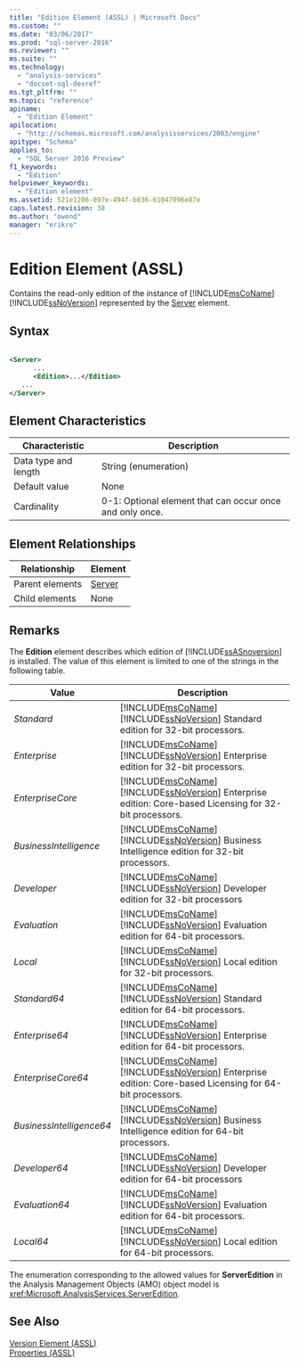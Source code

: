 ```yaml
---
title: "Edition Element (ASSL) | Microsoft Docs"
ms.custom: ""
ms.date: "03/06/2017"
ms.prod: "sql-server-2016"
ms.reviewer: ""
ms.suite: ""
ms.technology: 
  - "analysis-services"
  - "docset-sql-devref"
ms.tgt_pltfrm: ""
ms.topic: "reference"
apiname: 
  - "Edition Element"
apilocation: 
  - "http://schemas.microsoft.com/analysisservices/2003/engine"
apitype: "Schema"
applies_to: 
  - "SQL Server 2016 Preview"
f1_keywords: 
  - "Edition"
helpviewer_keywords: 
  - "Edition element"
ms.assetid: 521e1286-097e-494f-b036-61047096e87e
caps.latest.revision: 38
ms.author: "owend"
manager: "erikre"
---
```

# Edition Element (ASSL)
  Contains the read-only edition of the instance of [!INCLUDE[msCoName](../../../a9notintoc/includes/msconame-md.md)] [!INCLUDE[ssNoVersion](../../../a9notintoc/includes/ssnoversion-md.md)] represented by the [Server](../../../analysis-services/scripting/objects/server-element-assl.md) element.  
  
## Syntax  
  
```xml  
  
<Server>  
      ...  
      <Edition>...</Edition>  
   ...  
</Server>  
```  
  
## Element Characteristics  
  
|Characteristic|Description|  
|--------------------|-----------------|  
|Data type and length|String (enumeration)|  
|Default value|None|  
|Cardinality|0-1: Optional element that can occur once and only once.|  
  
## Element Relationships  
  
|Relationship|Element|  
|------------------|-------------|  
|Parent elements|[Server](../../../analysis-services/scripting/objects/server-element-assl.md)|  
|Child elements|None|  
  
## Remarks  
 The **Edition** element describes which edition of [!INCLUDE[ssASnoversion](../../../a9notintoc/includes/ssasnoversion-md.md)] is installed. The value of this element is limited to one of the strings in the following table.  
  
|Value|Description|  
|-----------|-----------------|  
|*Standard*|[!INCLUDE[msCoName](../../../a9notintoc/includes/msconame-md.md)] [!INCLUDE[ssNoVersion](../../../a9notintoc/includes/ssnoversion-md.md)] Standard edition for 32-bit processors.|  
|*Enterprise*|[!INCLUDE[msCoName](../../../a9notintoc/includes/msconame-md.md)] [!INCLUDE[ssNoVersion](../../../a9notintoc/includes/ssnoversion-md.md)] Enterprise edition for 32-bit processors.|  
|*EnterpriseCore*|[!INCLUDE[msCoName](../../../a9notintoc/includes/msconame-md.md)] [!INCLUDE[ssNoVersion](../../../a9notintoc/includes/ssnoversion-md.md)] Enterprise edition: Core-based Licensing for 32-bit processors.|  
|*BusinessIntelligence*|[!INCLUDE[msCoName](../../../a9notintoc/includes/msconame-md.md)] [!INCLUDE[ssNoVersion](../../../a9notintoc/includes/ssnoversion-md.md)] Business Intelligence edition for 32-bit processors.|  
|*Developer*|[!INCLUDE[msCoName](../../../a9notintoc/includes/msconame-md.md)] [!INCLUDE[ssNoVersion](../../../a9notintoc/includes/ssnoversion-md.md)] Developer edition for 32-bit processors|  
|*Evaluation*|[!INCLUDE[msCoName](../../../a9notintoc/includes/msconame-md.md)] [!INCLUDE[ssNoVersion](../../../a9notintoc/includes/ssnoversion-md.md)] Evaluation edition for 64-bit processors.|  
|*Local*|[!INCLUDE[msCoName](../../../a9notintoc/includes/msconame-md.md)] [!INCLUDE[ssNoVersion](../../../a9notintoc/includes/ssnoversion-md.md)] Local edition for 32-bit processors.|  
|*Standard64*|[!INCLUDE[msCoName](../../../a9notintoc/includes/msconame-md.md)] [!INCLUDE[ssNoVersion](../../../a9notintoc/includes/ssnoversion-md.md)] Standard edition for 64-bit processors.|  
|*Enterprise64*|[!INCLUDE[msCoName](../../../a9notintoc/includes/msconame-md.md)] [!INCLUDE[ssNoVersion](../../../a9notintoc/includes/ssnoversion-md.md)] Enterprise edition for 64-bit processors.|  
|*EnterpriseCore64*|[!INCLUDE[msCoName](../../../a9notintoc/includes/msconame-md.md)] [!INCLUDE[ssNoVersion](../../../a9notintoc/includes/ssnoversion-md.md)] Enterprise edition: Core-based Licensing for 64-bit processors.|  
|*BusinessIntelligence64*|[!INCLUDE[msCoName](../../../a9notintoc/includes/msconame-md.md)] [!INCLUDE[ssNoVersion](../../../a9notintoc/includes/ssnoversion-md.md)] Business Intelligence edition for 64-bit processors.|  
|*Developer64*|[!INCLUDE[msCoName](../../../a9notintoc/includes/msconame-md.md)] [!INCLUDE[ssNoVersion](../../../a9notintoc/includes/ssnoversion-md.md)] Developer edition for 64-bit processors|  
|*Evaluation64*|[!INCLUDE[msCoName](../../../a9notintoc/includes/msconame-md.md)] [!INCLUDE[ssNoVersion](../../../a9notintoc/includes/ssnoversion-md.md)] Evaluation edition for 64-bit processors.|  
|*Local64*|[!INCLUDE[msCoName](../../../a9notintoc/includes/msconame-md.md)] [!INCLUDE[ssNoVersion](../../../a9notintoc/includes/ssnoversion-md.md)] Local edition for 64-bit processors.|  
  
 The enumeration corresponding to the allowed values for **ServerEdition** in the Analysis Management Objects (AMO) object model is <xref:Microsoft.AnalysisServices.ServerEdition>.  
  
## See Also  
 [Version Element &#40;ASSL&#41;](../../../analysis-services/scripting/properties/version-element-assl.md)   
 [Properties &#40;ASSL&#41;](../../../analysis-services/scripting/properties/properties-assl.md)  
  
  
